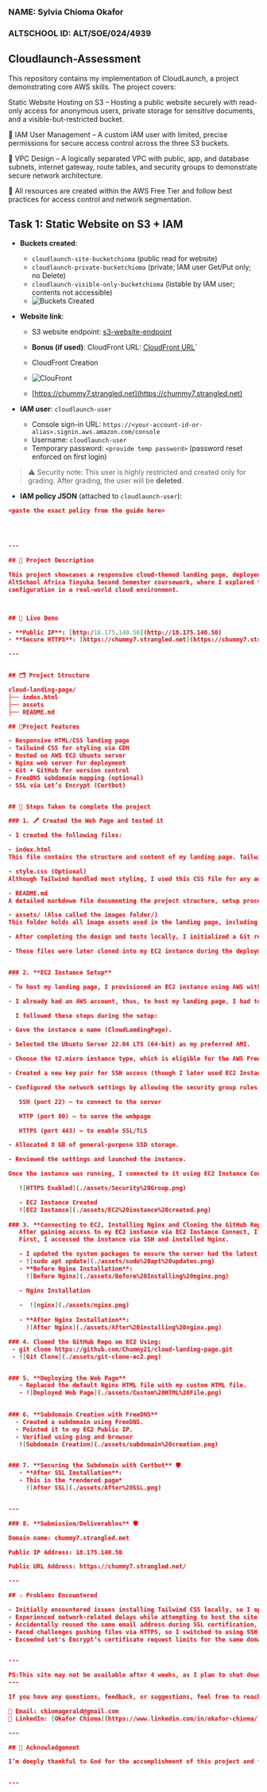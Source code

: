### NAME: Sylvia Chioma Okafor

### ALTSCHOOL ID: ALT/SOE/024/4939

## Cloudlaunch-Assessment
This repository contains my implementation of CloudLaunch, a project demonstrating core AWS skills. The project covers:

Static Website Hosting on S3 – Hosting a public website securely with read-only access for anonymous users, private storage for sensitive documents, and a visible-but-restricted bucket.

📌 IAM User Management – A custom IAM user with limited, precise permissions for secure access control across the three S3 buckets.

📌 VPC Design – A logically separated VPC with public, app, and database subnets, internet gateway, route tables, and security groups to demonstrate secure network architecture.

📌 All resources are created within the AWS Free Tier and follow best practices for access control and network segmentation.

## Task 1: Static Website on S3 + IAM

- **Buckets created**:
  - `cloudlaunch-site-bucketchioma` (public read for website)
  - `cloudlaunch-private-bucketchioma` (private; IAM user Get/Put only; no Delete)
  - `cloudlaunch-visible-only-bucketchioma` (listable by IAM user; contents not accessible)
  - ![Buckets Created](./images/s3%20buckets.png)

- **Website link**:
  - S3 website endpoint: [s3-website-endpoint](http://cloudlaunch-site-bucketchioma.s3-website-eu-west-1.amazonaws.com)

  - **Bonus (if used)**: CloudFront URL: [CloudFront URL](https://d2iqpmag3z7xtd.cloudfront.net/)`
  - CloudFront Creation
  - ![ClouFront](./images/cloud20%front20%distribution.png)

 
  - [https://chummy7.strangled.net](https://chummy7.strangled.net)


- **IAM user**: `cloudlaunch-user`
  - Console sign-in URL: `https://<your-account-id-or-alias>.signin.aws.amazon.com/console`
  - Username: `cloudlaunch-user`
  - Temporary password: `<provide temp password>` (password reset enforced on first login)

> ⚠️ Security note: This user is highly restricted and created only for grading. After grading, the user will be **deleted**.

- **IAM policy JSON** (attached to `cloudlaunch-user`):

```json
<paste the exact policy from the guide here>




---

## 📌 Project Description

This project showcases a responsive cloud-themed landing page, deployed on an AWS EC2 instance with Nginx as the web server. It was developed as part of my 
AltSchool Africa Tinyuka Second Semester coursework, where I explored the core principles of Linux server provisioning, static site deployment, and web server 
configuration in a real-world cloud environment.



## 🔗 Live Demo

- **Public IP**: [http:/18.175.140.50](http://18.175.140.50)  
- **Secure HTTPS**: [https://chummy7.strangled.net](https://chummy7.strangled.net)

---


## 🗂️ Project Structure

cloud-landing-page/
├── index.html
├── assets
├── README.md

## 📌Project Features

- Responsive HTML/CSS landing page
- Tailwind CSS for styling via CDN
- Hosted on AWS EC2 Ubuntu server
- Nginx web server for deployment
- Git + GitHub for version control
- FreeDNS subdomain mapping (optional)
- SSL via Let’s Encrypt (Certbot)


## 🚀 Steps Taken to complete the project

### 1. 🖊️ Created the Web Page and tested it

- I created the following files:

- index.html
This file contains the structure and content of my landing page. Tailwind CSS was integrated via CDN for responsive styling. I also embedded a small JavaScript function to enhance the page experience dynamically during refresh.

- style.css (Optional)
Although Tailwind handled most styling, I used this CSS file for any additional custom styles or animations that Tailwind didn’t cover directly.

- README.md
A detailed markdown file documenting the project structure, setup process, deployment steps, challenges faced, and screenshots of the live deployment.

- assets/ (Also called the images folder/)
This folder holds all image assets used in the landing page, including screenshots of the EC2 setup, Nginx installation, SSL certification, Git clone, and the rendered webpage in a browser.

- After completing the design and tests locally, I initialized a Git repository and pushed all the project files to GitHub.

- These files were later cloned into my EC2 instance during the deployment process, where I served the webpage using Nginx and configured HTTPS using Certbot.


### 2. **EC2 Instance Setup**  

- To host my landing page, I provisioned an EC2 instance using AWS with the following configuration:

- I already had an AWS account, thus, to host my landing page, I had to provision an EC2 instance using AWS. So, I logged into the AWS Management Console and searched for EC2 in the top search bar. From the EC2 dashboard, I clicked on “Launch Instance” to begin provisioning my virtual server.

  I followed these steps during the setup:

- Gave the instance a name (CloudLandingPage). 

- Selected the Ubuntu Server 22.04 LTS (64-bit) as my preferred AMI.

- Choose the t2.micro instance type, which is eligible for the AWS Free Tier.

- Created a new key pair for SSH access (though I later used EC2 Instance Connect for convenience).

- Configured the network settings by allowing the security group rules:

   SSH (port 22) – to connect to the server

   HTTP (port 80) – to serve the webpage

   HTTPS (port 443) – to enable SSL/TLS

- Allocated 8 GB of general-purpose SSD storage.

- Reviewed the settings and launched the instance.

Once the instance was running, I connected to it using EC2 Instance Connect. This gave me terminal access where I could install and configure Git and Nginx within the server. I was also able to pull my code from GitHub and set up the environment for deploying the landing page.

   ![HTTPS Enabled](./assets/Security%20Group.png)  

   - EC2 Instance Created
   ![EC2 Instance](./assets/EC2%20instance%20created.png)
   
### 3. **Connecting to EC2, Installing Nginx and Cloning the GitHub Repository**  
   After gaining access to my EC2 instance via EC2 Instance Connect, I proceeded to set up the web server environment and deploy my landing page.
   First, I accessed the instance via SSH and installed Nginx.  

   - I updated the system packages to ensure the server had the latest software:
   - ![sudo apt update](./assets/sudo%20apt%20updates.png) 
   - **Before Nginx Installation**:  
     ![Before Nginx](./assets/Before%20Installing%20nginx.png)

   - Nginx Installation
     
   -  ![nginx](./assets/nginx.png)
     
   - **After Nginx Installation**:  
     ![After Nginx](./assets/After%20installing%20nginx.png)

### 4. Cloned the GitHub Repo on EC2 Using:
 - git clone https://github.com/Chummy21/cloud-landing-page.git
 - ![Git Clone](./assets/git-clone-ec2.png)


### 5. **Deploying the Web Page**  
   - Replaced the default Nginx HTML file with my custom HTML file.  
   - ![Deployed Web Page](./assets/Custom%20HTML%20File.png)

   
### 6. **Subdomain Creation with FreeDNS**  
  - Created a subdomain using FreeDNS.
  - Pointed it to my EC2 Public IP.
  - Verified using ping and browser
   ![Subdomain Creation](./assets/subdomain%20creation.png)


### 7. **Securing the Subdomain with Certbot** 🛡️ 
   - **After SSL Installation**:
   - This is the *rendered page*
     ![After SSL](./assets/After%20SSL.png)


---

### 8. **Submission/Deliverables** 🛡️

Domain name: chummy7.strangled.net

Public IP Address: 18.175.140.50

Public URL Address: https://chummy7.strangled.net/

---

## ⚠️ Problems Encountered

- Initially encountered issues installing Tailwind CSS locally, so I opted to use the official CDN instead.
- Experienced network-related delays while attempting to host the site.
- Accidentally reused the same email address during SSL certification, which resulted in rate-limit delays.
- Faced challenges pushing files via HTTPS, so I switched to using SSH for version control.
- Exceeded Let's Encrypt’s certificate request limits for the same domain, which delayed the SSL installation. I had to switch to a different subdomain to proceed.


---

PS:This site may not be available after 4 weeks, as I plan to shut down the EC2 instance to avoid unexpected charges on my AWS account.
---

If you have any questions, feedback, or suggestions, feel free to reach out or connect with me directly. I would love to hear from you!

📧 Email: chiomagerald@gmail.com
🔗 LinkedIn: [Okafor Chioma](https://www.linkedin.com/in/okafor-chioma/)

---

## 🙏 Acknowledgement

I’m deeply thankful to God for the accomplishment of this project and for the chance to grow as a student at AltSchool. My heartfelt appreciation goes to my Instructor who imparted the knowledge, and finally, my husband and family whose constant encouragement and support made this journey possible.


---
